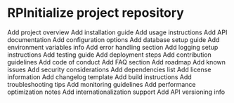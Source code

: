 # RPInitialize project repository
Add project overview
Add installation guide
Add usage instructions
Add API documentation
Add configuration options
Add database setup guide
Add environment variables info
Add error handling section
Add logging setup instructions
Add testing guide
Add deployment steps
Add contribution guidelines
Add code of conduct
Add FAQ section
Add roadmap
Add known issues
Add security considerations
Add dependencies list
Add license information
Add changelog template
Add build instructions
Add troubleshooting tips
Add monitoring guidelines
Add performance optimization notes
Add internationalization support
Add API versioning info
